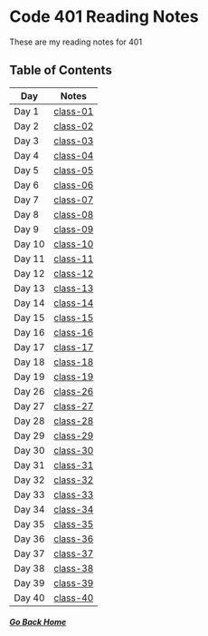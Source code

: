 # Code 401 Reading Notes

These are my reading notes for 401    

## Table of Contents

Day | Notes
------------ | -------------
Day 1 | [class-01](class1.md)
Day 2 | [class-02](class2.md) 
Day 3 | [class-03](class3.md) 
Day 4 | [class-04](class4.md) 
Day 5 | [class-05](class5.md) 
Day 6 | [class-06](class6.md) 
Day 7 | [class-07](class7.md) 
Day 8 | [class-08](class8.md) 
Day 9 | [class-09](class9.md) 
Day 10 | [class-10](class10.md) 
Day 11 | [class-11](class11.md)
Day 12 | [class-12](class12.md) 
Day 13 | [class-13](class13.md) 
Day 14 | [class-14](class14.md) 
Day 15 | [class-15](class15.md) 
Day 16 | [class-16](class16.md) 
Day 17 | [class-17](class17.md) 
Day 18 | [class-18](class18.md) 
Day 19 | [class-19](class19.md) 
Day 26 | [class-26](class26.md) 
Day 27 | [class-27](class27.md) 
Day 28 | [class-28](class28.md) 
Day 29 | [class-29](class29.md) 
Day 30 | [class-30](class30.md) 
Day 31 | [class-31](class31.md)
Day 32 | [class-32](class32.md) 
Day 33 | [class-33](class33.md) 
Day 34 | [class-34](class34.md) 
Day 35 | [class-35](class35.md) 
Day 36 | [class-36](class36.md) 
Day 37 | [class-37](class37.md) 
Day 38 | [class-38](class38.md) 
Day 39 | [class-39](class39.md) 
Day 40 | [class-40](class40.md) 



##### [Go Back Home](./../README.md)
